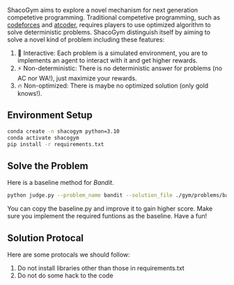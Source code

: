 ShacoGym aims to explore a novel mechanism for next generation competetive programming. Traditional competetive programming, such as [codeforces](https://codeforces.com/) and [atcoder](https://atcoder.jp/), requires players to use optimized algorithm to solve deterministic problems. ShacoGym distinguish itself by aiming to solve a novel kind of problem including these features:
1. :rainbow: Interactive: Each problem is a simulated environment, you are to implements an agent to interact with it and get higher rewards.
2. :zap: Non-deterministic: There is no deterministic answer for problems (no AC nor WA!), just maximize your rewards.
3. :fire: Non-optimized: There is maybe no optimized solution (only gold knows!).


## Environment Setup

```bash
conda create -n shacogym python=3.10
conda activate shacogym
pip install -r requirements.txt
```

## Solve the Problem

Here is a baseline method for *Bandit*.

```bash
python judge.py --problem_name bandit --solution_file ./gym/problems/bandit/baseline.py
```

You can copy the baseline.py and improve it to gain higher score.
Make sure you implement the required funtions as the baseline. Have a fun!


## Solution Protocal

Here are some protocals we should follow:
1. Do not install libraries other than those in requirements.txt
2. Do not do some hack to the code